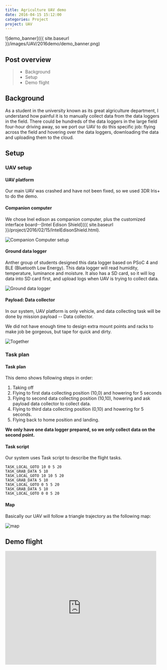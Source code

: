 ```yaml
---
title: Agriculture UAV demo
date: 2016-04-15 15:12:00
categories: Project
project: UAV
---
```


![demo_banner]({{ site.baseurl }}/images/UAV/2016demo/demo_banner.png)

## Post overview
>* Background
>* Setup
>* Demo flight


## Background
As a student in the university known as its great algriculture department, I understand how painful it is to manually collect data from the data loggers in the field. There could be hundreds of the data loggers in the large field four-hour driving away, so we port our UAV to do this specific job: flying across the field and hovering over the data loggers, downloading the data and uploading them to the cloud. 

## Setup

### UAV setup
#### UAV platform
Our main UAV was crashed and have not been fixed, so we used 3DR Iris+ to do the demo.

#### Companion computer
We chose Inel edison as companion computer, plus the customized interface board--[Intel Edison Shield]({{ site.baseurl }}/project/2016/02/15/IntelEdisonShield.html). 

![Companion Computer setup]({{site.baseurl}}/images/UAV/2016demo/companion_computer.png)

#### Ground data logger
Anther group of students designed this data logger based on PSoC 4 and BLE (Bluetooth Low Energy). This data logger will read humidity, temperature, luminance and moisture. It also has a SD card, so it will log data into SD card first, and upload logs when UAV is trying to collect data.

 ![Ground data logger]({{site.baseurl}}/images/UAV/2016demo/datalogger.png)

#### Payload: Data collector
In our system, UAV platform is only vehicle, and data collecting task will be done by mission payload -- Data collector.

We did not have enough time to design extra mount points and racks to make job be gorgeous, but tape for quick and dirty.

![Together]({{site.baseurl}}/images/UAV/2016demo/UAV_payload.png)

### Task plan
#### Task plan
This demo shows following steps in order:
1. Taking off 
2. Flying to first data collecting position (10,0) and howering for 5 seconds
3. Flying to second data collecting position (10,10), howering and ask payload data collector to collect data.
4. Flying to third data collecting position (0,10) and howering for 5 seconds. 
5. Flying back to home position and landing.

**We only have one data logger prepared, so we only collect data on the second point.**


#### Task script
Our system uses Task script to describe the flight tasks.

```
TASK_LOCAL_GOTO 10 0 5 20
TASK_GRAB_DATA 5 10
TASK_LOCAL_GOTO 10 10 5 20
TASK_GRAB_DATA 5 10
TASK_LOCAL_GOTO 0 5 5 20
TASK_GRAB_DATA 5 10
TASK_LOCAL_GOTO 0 0 5 20
```

#### Map
Basically our UAV will follow a triangle trajectory as the following map:

![map]({{site.baseurl}}/images/UAV/2016demo/demo_trajectory.png)

## Demo flight
<iframe width="480" height="360" src="http://www.youtube.com/embed/je_YXCvn2sQ" frameborder="0" allowfullscreen> </iframe>




